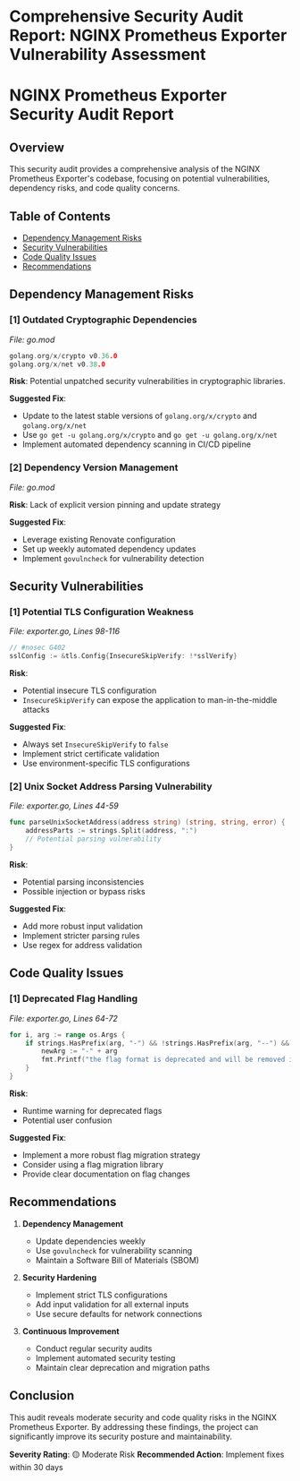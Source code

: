 # Comprehensive Security Audit Report: NGINX Prometheus Exporter Vulnerability Assessment

# NGINX Prometheus Exporter Security Audit Report

## Overview

This security audit provides a comprehensive analysis of the NGINX Prometheus Exporter's codebase, focusing on potential vulnerabilities, dependency risks, and code quality concerns.

## Table of Contents

- [Dependency Management Risks](#dependency-management-risks)
- [Security Vulnerabilities](#security-vulnerabilities)
- [Code Quality Issues](#code-quality-issues)
- [Recommendations](#recommendations)

## Dependency Management Risks

### [1] Outdated Cryptographic Dependencies

_File: go.mod_

```go
golang.org/x/crypto v0.36.0
golang.org/x/net v0.38.0
```

**Risk**: Potential unpatched security vulnerabilities in cryptographic libraries.

**Suggested Fix**:

- Update to the latest stable versions of `golang.org/x/crypto` and `golang.org/x/net`
- Use `go get -u golang.org/x/crypto` and `go get -u golang.org/x/net`
- Implement automated dependency scanning in CI/CD pipeline

### [2] Dependency Version Management

_File: go.mod_

**Risk**: Lack of explicit version pinning and update strategy

**Suggested Fix**:

- Leverage existing Renovate configuration
- Set up weekly automated dependency updates
- Implement `govulncheck` for vulnerability detection

## Security Vulnerabilities

### [1] Potential TLS Configuration Weakness

_File: exporter.go, Lines 98-116_

```go
// #nosec G402
sslConfig := &tls.Config{InsecureSkipVerify: !*sslVerify}
```

**Risk**:

- Potential insecure TLS configuration
- `InsecureSkipVerify` can expose the application to man-in-the-middle attacks

**Suggested Fix**:

- Always set `InsecureSkipVerify` to `false`
- Implement strict certificate validation
- Use environment-specific TLS configurations

### [2] Unix Socket Address Parsing Vulnerability

_File: exporter.go, Lines 44-59_

```go
func parseUnixSocketAddress(address string) (string, string, error) {
    addressParts := strings.Split(address, ":")
    // Potential parsing vulnerability
}
```

**Risk**:

- Potential parsing inconsistencies
- Possible injection or bypass risks

**Suggested Fix**:

- Add more robust input validation
- Implement stricter parsing rules
- Use regex for address validation

## Code Quality Issues

### [1] Deprecated Flag Handling

_File: exporter.go, Lines 64-72_

```go
for i, arg := range os.Args {
    if strings.HasPrefix(arg, "-") && !strings.HasPrefix(arg, "--") && len(arg) > 2 {
        newArg := "-" + arg
        fmt.Printf("the flag format is deprecated and will be removed in a future release...")
    }
}
```

**Risk**:

- Runtime warning for deprecated flags
- Potential user confusion

**Suggested Fix**:

- Implement a more robust flag migration strategy
- Consider using a flag migration library
- Provide clear documentation on flag changes

## Recommendations

1. **Dependency Management**
   - Update dependencies weekly
   - Use `govulncheck` for vulnerability scanning
   - Maintain a Software Bill of Materials (SBOM)

2. **Security Hardening**
   - Implement strict TLS configurations
   - Add input validation for all external inputs
   - Use secure defaults for network connections

3. **Continuous Improvement**
   - Conduct regular security audits
   - Implement automated security testing
   - Maintain clear deprecation and migration paths

## Conclusion

This audit reveals moderate security and code quality risks in the NGINX Prometheus Exporter. By addressing these findings, the project can significantly improve its security posture and maintainability.

**Severity Rating**: 🟡 Moderate Risk
**Recommended Action**: Implement fixes within 30 days
